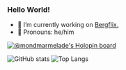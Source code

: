 ### Hello World! 
- 🔭 I’m currently working on [Bergflix.](https://github.com/bergflix-remake)
- 👨 Pronouns: he/him

[![@mondmarmelade's Holopin board](https://holopin.io/api/user/board?user=mondmarmelade)](https://holopin.io/@mondmarmelade)

![GitHub stats](https://github-readme-stats.vercel.app/api?username=mondmarmelade&theme=dark)
![Top Langs](https://github-readme-stats.vercel.app/api/top-langs/?username=mondmarmelade&layout=compact&theme=dark)
